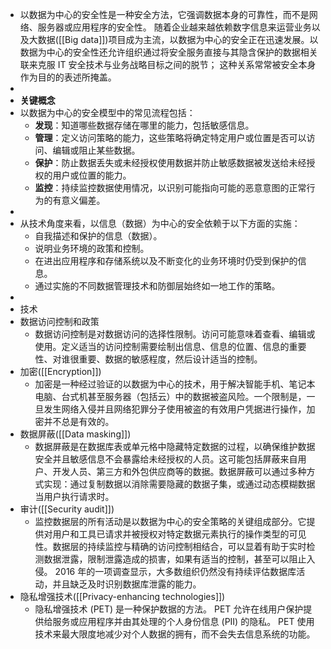 - 以数据为中心的安全性是一种安全方法，它强调数据本身的可靠性，而不是网络、服务器或应用程序的安全性。 随着企业越来越依赖数字信息来运营业务以及大数据([[Big data]])项目成为主流，以数据为中心的安全正在迅速发展。以数据为中心的安全性还允许组织通过将安全服务直接与其隐含保护的数据相关联来克服 IT 安全技术与业务战略目标之间的脱节； 这种关系常常被安全本身作为目的的表述所掩盖。
-
- **关键概念**
- 以数据为中心的安全模型中的常见流程包括：
	- **发现**：知道哪些数据存储在哪里的能力，包括敏感信息。
	- **管理**：定义访问策略的能力，这些策略将确定特定用户或位置是否可以访问、编辑或阻止某些数据。
	- **保护**：防止数据丢失或未经授权使用数据并防止敏感数据被发送给未经授权的用户或位置的能力。
	- **监控**：持续监控数据使用情况，以识别可能指向可能的恶意意图的正常行为的有意义偏差。
-
- 从技术角度来看，以信息（数据）为中心的安全依赖于以下方面的实施：
	- 自我描述和保护的信息（数据）。
	- 说明业务环境的政策和控制。
	- 在进出应用程序和存储系统以及不断变化的业务环境时仍受到保护的信息。
	- 通过实施的不同数据管理技术和防御层始终如一地工作的策略。
-
- 技术
- 数据访问控制和政策
	- 数据访问控制是对数据访问的选择性限制。访问可能意味着查看、编辑或使用。定义适当的访问控制需要绘制出信息、信息的位置、信息的重要性、对谁很重要、数据的敏感程度，然后设计适当的控制。
- 加密([[Encryption]])
	- 加密是一种经过验证的以数据为中心的技术，用于解决智​​能手机、笔记本电脑、台式机甚至服务器（包括云）中的数据被盗风险。一个限制是，一旦发生网络入侵并且网络犯罪分子使用被盗的有效用户凭据进行操作，加密并不总是有效的。
- 数据屏蔽([[Data masking]])
	- 数据屏蔽是在数据库表或单元格中隐藏特定数据的过程，以确保维护数据安全并且敏感信息不会暴露给未经授权的人员。这可能包括屏蔽来自用户、开发人员、第三方和外包供应商等的数据。数据屏蔽可以通过多种方式实现：通过复制数据以消除需要隐藏的数据子集，或通过动态模糊数据当用户执行请求时。
- 审计([[Security audit]])
	- 监控数据层的所有活动是以数据为中心的安全策略的关键组成部分。它提供对用户和工具已请求并被授权对特定数据元素执行的操作类型的可见性。数据层的持续监控与精确的访问控制相结合，可以显着有助于实时检测数据泄露，限制泄露造成的损害，如果有适当的控制，甚至可以阻止入侵。 2016 年的一项调查显示，大多数组织仍然没有持续评估数据库活动，并且缺乏及时识别数据库泄露的能力。
- 隐私增强技术([[Privacy-enhancing technologies]])
	- 隐私增强技术 (PET) 是一种保护数据的方法。 PET 允许在线用户保护提供给服务或应用程序并由其处理的个人身份信息 (PII) 的隐私。 PET 使用技术来最大限度地减少对个人数据的拥有，而不会失去信息系统的功能。